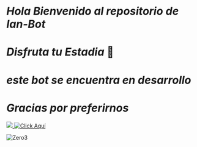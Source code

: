 # *Hola Bienvenido al repositorio de Ian-Bot*
# *Disfruta tu Estadia* 🌸
# *este bot se encuentra en desarrollo*
# *Gracias por preferirnos*
<a href="http://wa.me/543876639332" target="blank"><img src="https://img.shields.io/badge/IAN_ALEJANDRO CREADOR-25D366?style=for-the-badge&logo=whatsapp&logoColor=white" />
[![Click Aquí](https://img.shields.io/badge/Canal-25D366?style=for-the-badge&logo=whatsapp&logoColor=white)](https://whatsapp.com/channel/0029VajkZ6bIXnlwPZmbuH1u)

![Zero3](https://github.com/user-attachments/assets/0d6fd8ad-5cce-4d33-8813-16439944e519)
